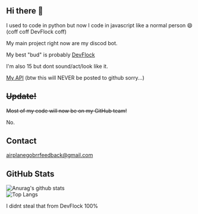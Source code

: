 

## Hi there :wave:

I used to code in python but now I code in javascript like a normal person 😄 (coff coff DevFlock coff)

My main project right now are my discod bot.

My best "bud" is probably [DevFlock](https://github.com/DevFlock)

I'm also 15 but dont sound/act/look like it.

[My API](http://airplanegobrr.us.to) (btw this will NEVER be posted to github sorry...)

## ~~Update!~~

~~Most of my code will now be on my GitHub team!~~

No.

## Contact

airplanegobrrfeedback@gmail.com


## GitHub Stats 
![Anurag's github stats](https://github-readme-stats.vercel.app/api?username=AirplaneGoBrr&show_icons=true&theme=dark)<br>
![Top Langs](https://github-readme-stats.vercel.app/api/top-langs/?username=AirplaneGoBrr&theme=dark)

I didnt steal that from DevFlock 100%
